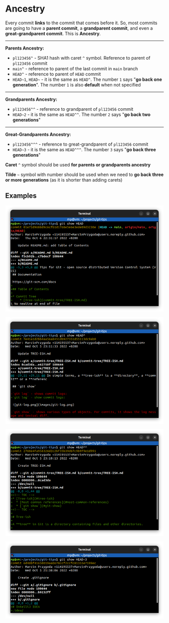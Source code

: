 # Ancestry

Every commit **links** to the commit that comes before it. So, most commits are going to have a **parent commit**, a **grandparent commit**, and even a **great-grandparent commit**. This is **Ancestry**.

---
**Parents Ancestry:**
* `pl123456^` - SHA1 hash with caret `^` symbol. Reference to parent of `pl123456` commit
* `main^` - reference to parent of the last commit in `main` branch
* `HEAD^` - reference to parent of `HEAD` commit
* `HEAD~1`, `HEAD~` - it is the same as `HEAD^`. The number `1` says "**go back one generation**". The number `1` is also **default** when not specified

---
**Grandparents Ancestry:**
* `pl123456^^` - reference to grandparent of `pl123456` commit
* `HEAD~2` - it is the same as `HEAD^^`. The number `2` says "**go back two generations**"

---
**Great-Grandparents Ancestry:**
* `pl123456^^^` - reference to great-grandparent of `pl123456` commit
* `HEAD~3` - it is the same as `HEAD^^^`. The number `3` says "**go back three generations**"

**Caret** `^` symbol should be used **for parents or grandparents ancestry**

**Tilde** `~` symbol with number should be used when we need to **go back three or more generations** (as it is shorter than adding carets)

## Examples

![ancestry-child.png](images/ancestry-child.png)

![ancestry-parent.png](images/ancestry-parent.png)

![ancestry-grandparent.png](images/ancestry-grandparent.png)

![ancestry-great-grandparent.png](images/ancestry-great-grandparent.png)